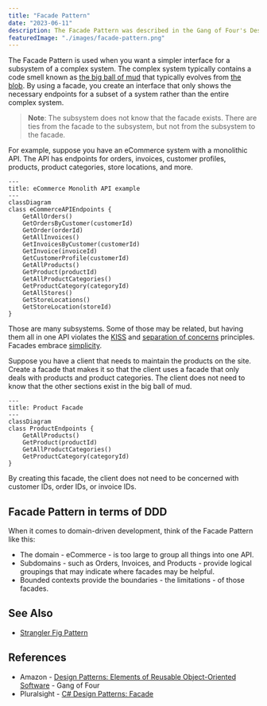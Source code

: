 ```yaml
---
title: "Facade Pattern"
date: "2023-06-11"
description: The Facade Pattern was described in the Gang of Four's Design Patterns book. This pattern allows for a simpler interface to access a subsystem of a complex system.
featuredImage: "./images/facade-pattern.png"
---
```


The Facade Pattern is used when you want a simpler interface for a subsystem of a complex system. The complex system typically contains a code smell known as [the big ball of mud](/antipatterns/big-ball-of-mud) that typically evolves from [the blob](/antipatterns/blob). By using a facade, you create an interface that only shows the necessary endpoints for a subset of a system rather than the entire complex system.

> **Note**: The subsystem does not know that the facade exists. There are ties from the facade to the subsystem, but not from the subsystem to the facade.

For example, suppose you have an eCommerce system with a monolithic API. The API has endpoints for orders, invoices, customer profiles, products, product categories, store locations, and more. 

<!-- ![Monolith API with Get endpoints for the suggested entities.](./images/monolith-api.png) -->

```mermaid
---
title: eCommerce Monolith API example
---
classDiagram
class eCommerceAPIEndpoints {
    GetAllOrders()
    GetOrdersByCustomer(customerId)
    GetOrder(orderId)
    GetAllInvoices()
    GetInvoicesByCustomer(customerId)
    GetInvoice(invoiceId)
    GetCustomerProfile(customerId)
    GetAllProducts()
    GetProduct(productId)
    GetAllProductCategories()
    GetProductCategory(categoryId)
    GetAllStores()
    GetStoreLocations()
    GetStoreLocation(storeId)
}
```

Those are many subsystems. Some of those may be related, but having them all in one API violates the [KISS](/principles/keep-it-simple) and [separation of concerns](/principles/separation-of-concerns) principles. Facades embrace [simplicity](/values/simplicity).

Suppose you have a client that needs to maintain the products on the site. Create a facade that makes it so that the client uses a facade that only deals with products and product categories. The client does not need to know that the other sections exist in the big ball of mud.

<!-- ![Product Facade - with only Get endpoints for product management](./images/product-facade.png)-->

```mermaid
---
title: Product Facade
---
classDiagram
class ProductEndpoints {
    GetAllProducts()
    GetProduct(productId)
    GetAllProductCategories()
    GetProductCategory(categoryId)
}
```

By creating this facade, the client does not need to be concerned with customer IDs, order IDs, or invoice IDs.

## Facade Pattern in terms of DDD

When it comes to domain-driven development, think of the Facade Pattern like this:

- The domain - eCommerce - is too large to group all things into one API.
- Subdomains - such as Orders, Invoices, and Products - provide logical groupings  that may indicate where facades may be helpful.
- Bounded contexts provide the boundaries - the limitations - of those facades.

## See Also

- [Strangler Fig Pattern](/design-patterns/strangler-fig-pattern)

## References

- Amazon - [Design Patterns: Elements of Reusable Object-Oriented Software](http://amzn.to/vep3BT) - Gang of Four
- Pluralsight - [C# Design Patterns: Facade](https://app.pluralsight.com/library/courses/csharp-design-patterns-facade/table-of-contents)
